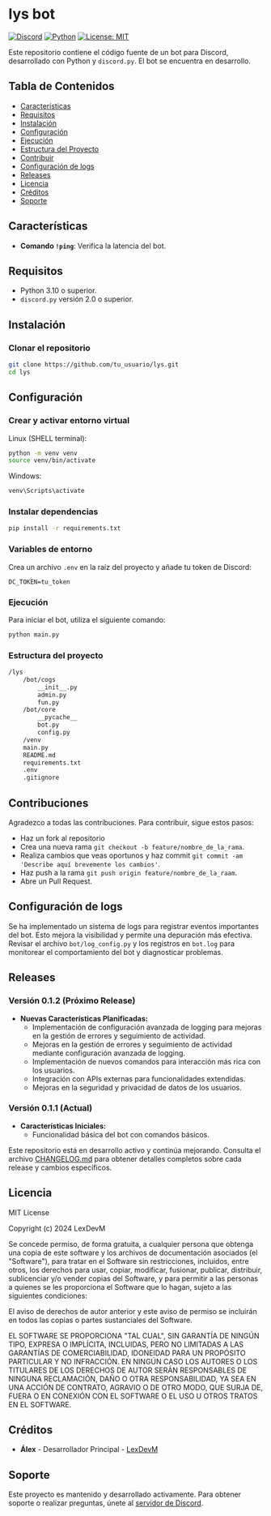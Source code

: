 # lys bot 

[![Discord](https://img.shields.io/discord/123456789012345678?color=7289da&label=Discord&logo=discord&logoColor=white)](https://discord.gg/NhSyY4aqdZ)
[![Python](https://img.shields.io/badge/Python-3.10%2B-blue)](https://www.python.org/downloads/)
[![License: MIT](https://img.shields.io/badge/License-MIT-yellow.svg)](https://opensource.org/licenses/MIT)

Este repositorio contiene el código fuente de un bot para Discord, desarrollado con Python y `discord.py`. El bot se encuentra en desarrollo.

## Tabla de Contenidos

- [Características](#características)
- [Requisitos](#requisitos)
- [Instalación](#instalación)
- [Configuración](#configuración)
- [Ejecución](#ejecución)
- [Estructura del Proyecto](#estructura-del-proyecto)
- [Contribuir](#contribuciones)
- [Configuración de logs](#configuración-de-logs)
- [Releases](#releases)
- [Licencia](#licencia)
- [Créditos](#créditos)
- [Soporte](#soporte)

## Características

- **Comando `!ping`**: Verifica la latencia del bot.

## Requisitos

- Python 3.10 o superior.
- `discord.py` versión 2.0 o superior.

## Instalación

### Clonar el repositorio

```bash
git clone https://github.com/tu_usuario/lys.git
cd lys
```

## Configuración

### Crear y activar entorno virtual

Linux (SHELL terminal):
```bash
python -m venv venv
source venv/bin/activate
```
Windows:
```bash
venv\Scripts\activate
```

### Instalar dependencias

```bash
pip install -r requirements.txt
```

### Variables de entorno

Crea un archivo `.env` en la raíz del proyecto y añade tu token de Discord:

```.env
DC_TOKEN=tu_token
```

### Ejecución

Para iniciar el bot, utiliza el siguiente comando:

```bash
python main.py
```

### Estructura del proyecto

```bash
/lys
    /bot/cogs
        __init__.py
        admin.py
        fun.py
    /bot/core
        __pycache__
        bot.py
        config.py
    /venv
    main.py
    README.md
    requirements.txt
    .env
    .gitignore
```

## Contribuciones

Agradezco a todas las contribuciones. Para contribuir, sigue estos pasos:

- Haz un fork al repositorio
- Crea una nueva rama `git checkout -b feature/nombre_de_la_rama`.
- Realiza cambios que veas oportunos y haz commit `git commit -am 'Describe aquí brevemente los cambios'`.
- Haz push a la rama `git push origin feature/nombre_de_la_raam`.
- Abre un Pull Request.

## Configuración de logs

Se ha implementado un sistema de logs para registrar eventos importantes del bot. Esto mejora la visibilidad y permite una depuración más efectiva. Revisar el archivo `bot/log_config.py` y los registros en `bot.log` para monitorear el comportamiento del bot y diagnosticar problemas.

## Releases

### Versión 0.1.2 (Próximo Release)

- **Nuevas Características Planificadas:**
  - Implementación de configuración avanzada de logging para mejoras en la gestión de errores y seguimiento de actividad.
  - Mejoras en la gestión de errores y seguimiento de actividad mediante configuración avanzada de logging.
  - Implementación de nuevos comandos para interacción más rica con los usuarios.
  - Integración con APIs externas para funcionalidades extendidas.
  - Mejoras en la seguridad y privacidad de datos de los usuarios.

### Versión 0.1.1 (Actual)

- **Características Iniciales:**
  - Funcionalidad básica del bot con comandos básicos.

Este repositorio está en desarrollo activo y continúa mejorando. Consulta el archivo [CHANGELOG.md](CHANGELOG.md) para obtener detalles completos sobre cada release y cambios específicos.


## Licencia

MIT License

Copyright (c) 2024 LexDevM

Se concede permiso, de forma gratuita, a cualquier persona que obtenga una copia
de este software y los archivos de documentación asociados (el "Software"), para tratar
en el Software sin restricciones, incluidos, entre otros, los derechos
para usar, copiar, modificar, fusionar, publicar, distribuir, sublicenciar y/o vender
copias del Software, y para permitir a las personas a quienes se les
proporciona el Software que lo hagan, sujeto a las siguientes condiciones:

El aviso de derechos de autor anterior y este aviso de permiso se incluirán en todos
las copias o partes sustanciales del Software.

EL SOFTWARE SE PROPORCIONA "TAL CUAL", SIN GARANTÍA DE NINGÚN TIPO, EXPRESA O
IMPLÍCITA, INCLUIDAS, PERO NO LIMITADAS A LAS GARANTÍAS DE COMERCIABILIDAD,
IDONEIDAD PARA UN PROPÓSITO PARTICULAR Y NO INFRACCIÓN. EN NINGÚN CASO LOS
AUTORES O LOS TITULARES DE LOS DERECHOS DE AUTOR SERÁN RESPONSABLES DE NINGUNA RECLAMACIÓN, DAÑO O
OTRA RESPONSABILIDAD, YA SEA EN UNA ACCIÓN DE CONTRATO, AGRAVIO O DE OTRO MODO,
QUE SURJA DE, FUERA O EN CONEXIÓN CON EL SOFTWARE O EL USO U OTROS TRATOS
EN EL SOFTWARE.

## Créditos

- **Álex** - Desarrollador Principal - [LexDevM](https://github.com/LexDevM)

## Soporte

Este proyecto es mantenido y desarrollado activamente. Para obtener soporte o realizar preguntas, únete al [servidor de Discord](https://discord.gg/NhSyY4aqdZ).
